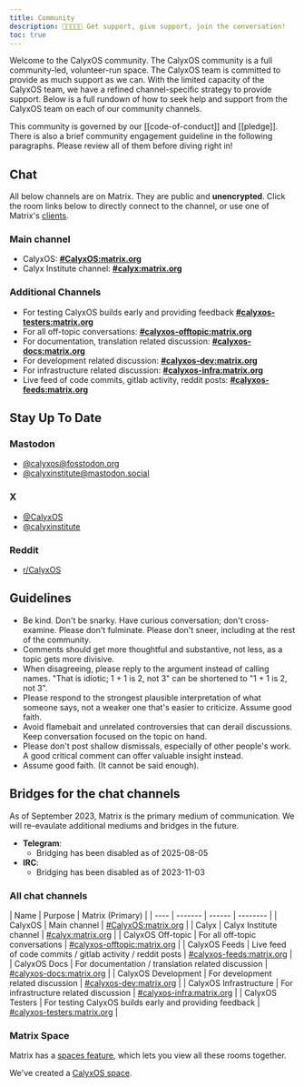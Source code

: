 ```yaml
---
title: Community
description: 🧑🏿‍🤝‍🧑🏻 Get support, give support, join the conversation!
toc: true
---
```


Welcome to the CalyxOS community. The CalyxOS community is a full community-led, volunteer-run space. The CalyxOS team is committed to provide as much support as we can. With the limited capacity of the CalyxOS team, we have a refined channel-specific strategy to provide support. Below is a full rundown of how to seek help and support from the CalyxOS team on each of our community channels. 

This community is governed by our [[code-of-conduct]] and [[pledge]]. There is also a brief community engagement guideline in the following paragraphs. Please review all of them before diving right in!

## Chat

All below channels are on Matrix. They are public and **unencrypted**. Click the room links below to directly connect to the channel, or use one of Matrix's [clients](https://matrix.org/clients/).

### Main channel

* CalyxOS: **[#CalyxOS:matrix.org](https://app.element.io/#/room/#CalyxOS:matrix.org)**
* Calyx Institute channel: **[#calyx:matrix.org](https://app.element.io/#/room/#calyx:matrix.org)**

### Additional Channels

* For testing CalyxOS builds early and providing feedback **[#calyxos-testers:matrix.org](https://app.element.io/#/room/#calyxos-testers:matrix.org)**
* For all off-topic conversations: **[#calyxos-offtopic:matrix.org](https://app.element.io/#/room/#calyxos-offtopic:matrix.org)**
* For documentation, translation related discussion: **[#calyxos-docs:matrix.org](https://app.element.io/#/room/#calyxos-docs:matrix.org)**
* For development related discussion: **[#calyxos-dev:matrix.org](https://app.element.io/#/room/#calyxos-dev:matrix.org)**
* For infrastructure related discussion: **[#calyxos-infra:matrix.org](https://app.element.io/#/room/#calyxos-infra:matrix.org)**
* Live feed of code commits, gitlab activity, reddit posts: **[#calyxos-feeds:matrix.org](https://app.element.io/#/room/#calyxos-feeds:matrix.org)**

## Stay Up To Date

### Mastodon

* [@calyxos@fosstodon.org](https://fosstodon.org/@calyxos)
* [@calyxinstitute@mastodon.social](https://mastodon.social/@calyxinstitute)

### X

* [@CalyxOS](https://x.com/CalyxOS)
* [@calyxinstitute](https://twitter.com/calyxinstitute)

### Reddit

* [r/CalyxOS](https://www.reddit.com/r/CalyxOS/)

## Guidelines
* Be kind. Don't be snarky. Have curious conversation; don't cross-examine. Please don't fulminate. Please don't sneer, including at the rest of the community.
* Comments should get more thoughtful and substantive, not less, as a topic gets more divisive.
* When disagreeing, please reply to the argument instead of calling names. "That is idiotic; 1 + 1 is 2, not 3" can be shortened to "1 + 1 is 2, not 3".
* Please respond to the strongest plausible interpretation of what someone says, not a weaker one that's easier to criticize. Assume good faith.
* Avoid flamebait and unrelated controversies that can derail discussions. Keep conversation focused on the topic on hand. 
* Please don't post shallow dismissals, especially of other people's work. A good critical comment can offer valuable insight instead.
* Assume good faith. (It cannot be said enough).

## Bridges for the chat channels

As of September 2023, Matrix is the primary medium of communication. We will re-evaulate additional mediums and bridges in the future.

* **Telegram**: 
  * Bridging has been disabled as of 2025-08-05
* **IRC**:
  * Bridging has been disabled as of 2023-11-03

### All chat channels

| Name | Purpose | Matrix (Primary) |
| ---- | ------- | ------ | -------- |
| CalyxOS | Main channel | [#CalyxOS:matrix.org](https://app.element.io/#/room/#CalyxOS:matrix.org) |
| Calyx | Calyx Institute channel | [#calyx:matrix.org](https://app.element.io/#/room/#calyx:matrix.org) |
| CalyxOS Off-topic | For all off-topic conversations | [#calyxos-offtopic:matrix.org](https://app.element.io/#/room/#calyxos-offtopic:matrix.org) |
| CalyxOS Feeds | Live feed of code commits / gitlab activity / reddit posts | [#calyxos-feeds:matrix.org](https://app.element.io/#/room/#calyxos-feeds:matrix.org) |
| CalyxOS Docs | For documentation / translation related discussion | [#calyxos-docs:matrix.org](https://app.element.io/#/room/#calyxos-docs:matrix.org) |
| CalyxOS Development | For development related discussion | [#calyxos-dev:matrix.org](https://app.element.io/#/room/#calyxos-dev:matrix.org) |
| CalyxOS Infrastructure | For infrastructure related discussion | [#calyxos-infra:matrix.org](https://app.element.io/#/room/#calyxos-infra:matrix.org) |
| CalyxOS Testers | For testing CalyxOS builds early and providing feedback | [#calyxos-testers:matrix.org](https://app.element.io/#/room/#calyxos-testers:matrix.org) |

### Matrix Space

Matrix has a [spaces feature](https://element.io/blog/spaces-the-next-frontier/), which lets you view all these rooms together.

We've created a [CalyxOS space](https://app.element.io/#/room/#calyxos-space:matrix.org).
